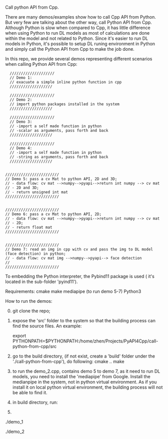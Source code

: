 Call python API from Cpp. 

There are many demos/examples show how to call Cpp API from Python. But very few are talking about the other way, call Python API from Cpp. Although Python is slow when compared to Cpp, it has little difference when using Python to run DL models as most of calculations are done within the model and not related to Python. Since it's easier to run DL models in Python, it's possible to setup DL runing environment in Python and simply call the Python API from Cpp to make the job done. 

In this repo, we provide several demos representing different scenarios when calling Python API from Cpp:

	  //////////////////// 
	  // Demo 1: 
	  // exacuate a simple inline python function in cpp
	  ///////////////////

	  //////////////////// 
	  // Demo 2: 
	  // import python packages installed in the system
	  ///////////////////

	  //////////////////// 
	  // Demo 3: 
	  // -import a self made function in python 
	  // -scalar as arguments, pass forth and back 
	  ///////////////////

	  //////////////////// 
	  // Demo 4: 
	  // -import a self made function in python
	  // -string as arguments, pass forth and back 
	  ///////////////////


	////////////////////////
	// Demo 5: pass a cv Mat to python API, 2D and 3D; 
	// - data flow: cv mat -->numpy-->pyapi-->return int numpy --> cv mat 
	// - 2D and 3D; 
	// - return unsigned int mat
	////////////////////////
 

	////////////////////////
	// Demo 6: pass a cv Mat to python API, 2D; 
	// - data flow: cv mat -->numpy-->pyapi-->return int numpy --> cv mat 
	// - 2D; 
	// - return float mat
	////////////////////////
 

	////////////////////////
	// Demo 7: read an img in cpp with cv and pass the img to DL model (face detection) in python; 
	// - data flow: cv mat img -->numpy-->pyapi--> face detection
	// 
	////////////////////////

To embedding the Python interpreter, the Pybind11 package is used ( it's located in the sub-folder 'pyind11').  

Requirements:
	cmake
	make
	mediapipe (to run demo 5-7)
	Python3


How to run the demos:

0. git clone the repo;

1. expose the 'src' folder to the system so that the building process can find the source files. An example:

	export PYTHONPATH=$PYTHONPATH:/home/zhen/Projects/PyAPI4Cpp/call-python-from-cpp/src

2. go to the build directory, (if not exist, create a 'build' folder under the './call-python-from-cpp'), do following:
	cmake ..
	make

3. to run the demo_2.cpp, contains demo 5 to demo 7, as it need to run DL models, you need to install the 'mediapipe' from Google. Install the medianpipe in the system, not in python virtual environment. As if you install it on local python virtual environment, the building process will not be able to find it. 

4. in build directory, run:
5. 
./demo_1

./demo_2



 





 
